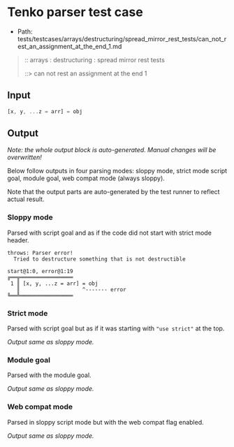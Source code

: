 # Tenko parser test case

- Path: tests/testcases/arrays/destructuring/spread_mirror_rest_tests/can_not_rest_an_assignment_at_the_end_1.md

> :: arrays : destructuring : spread mirror rest tests
>
> ::> can not rest an assignment at the end 1

## Input

`````js
[x, y, ...z = arr] = obj
`````

## Output

_Note: the whole output block is auto-generated. Manual changes will be overwritten!_

Below follow outputs in four parsing modes: sloppy mode, strict mode script goal, module goal, web compat mode (always sloppy).

Note that the output parts are auto-generated by the test runner to reflect actual result.

### Sloppy mode

Parsed with script goal and as if the code did not start with strict mode header.

`````
throws: Parser error!
  Tried to destructure something that is not destructible

start@1:0, error@1:19
╔══╦═════════════════
 1 ║ [x, y, ...z = arr] = obj
   ║                    ^------- error
╚══╩═════════════════

`````

### Strict mode

Parsed with script goal but as if it was starting with `"use strict"` at the top.

_Output same as sloppy mode._

### Module goal

Parsed with the module goal.

_Output same as sloppy mode._

### Web compat mode

Parsed in sloppy script mode but with the web compat flag enabled.

_Output same as sloppy mode._
